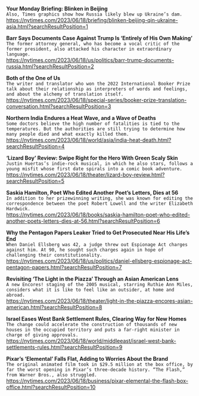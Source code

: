 **Your Monday Briefing: Blinken in Beijing**\
`Also, Times graphics show how Russia likely blew up Ukraine’s dam.`\
https://nytimes.com/2023/06/18/briefing/blinken-beijing-qin-ukraine-asia.html?searchResultPosition=1

**Barr Says Documents Case Against Trump Is ‘Entirely of His Own Making’**\
`The former attorney general, who has become a vocal critic of the former president, also attacked his character in extraordinary language.`\
https://nytimes.com/2023/06/18/us/politics/barr-trump-documents-russia.html?searchResultPosition=2

**Both of the One of Us**\
`The writer and translator who won the 2022 International Booker Prize talk about their relationship as interpreters of words and feelings, and about the alchemy of translation itself.`\
https://nytimes.com/2023/06/18/special-series/booker-prize-translation-conversation.html?searchResultPosition=3

**Northern India Endures a Heat Wave, and a Wave of Deaths**\
`Some doctors believe the high number of fatalities is tied to the temperatures. But the authorities are still trying to determine how many people died and what exactly killed them.`\
https://nytimes.com/2023/06/18/world/asia/india-heat-death.html?searchResultPosition=4

**‘Lizard Boy’ Review: Swipe Right for the Hero With Green Scaly Skin**\
`Justin Huertas’s indie-rock musical, in which he also stars, follows a young misfit whose first date spirals into a comic book adventure.`\
https://nytimes.com/2023/06/18/theater/lizard-boy-review.html?searchResultPosition=5

**Saskia Hamilton, Poet Who Edited Another Poet’s Letters, Dies at 56**\
`In addition to her prizewinning writing, she was known for editing the correspondence between the poet Robert Lowell and the writer Elizabeth Hardwick.`\
https://nytimes.com/2023/06/18/books/saskia-hamilton-poet-who-edited-another-poets-letters-dies-at-56.html?searchResultPosition=6

**Why the Pentagon Papers Leaker Tried to Get Prosecuted Near His Life’s End**\
`When Daniel Ellsberg was 42, a judge threw out Espionage Act charges against him. At 90, he sought such charges again in hope of challenging their constitutionality.`\
https://nytimes.com/2023/06/18/us/politics/daniel-ellsberg-espionage-act-pentagon-papers.html?searchResultPosition=7

**Revisiting ‘The Light in the Piazza’ Through an Asian American Lens**\
`A new Encores! staging of the 2005 musical, starring Ruthie Ann Miles, considers what it is like to feel like an outsider, at home and abroad.`\
https://nytimes.com/2023/06/18/theater/light-in-the-piazza-encores-asian-american.html?searchResultPosition=8

**Israel Eases West Bank Settlement Rules, Clearing Way for New Homes**\
`The change could accelerate the construction of thousands of new houses in the occupied territory and puts a far-right minister in charge of giving approvals.`\
https://nytimes.com/2023/06/18/world/middleeast/israel-west-bank-settlements-rules.html?searchResultPosition=9

**Pixar’s ‘Elemental’ Falls Flat, Adding to Worries About the Brand**\
`The original animated film took in $29.5 million at the box office, by far the worst opening in Pixar’s three-decade history. “The Flash,” from Warner Bros., also struggled.`\
https://nytimes.com/2023/06/18/business/pixar-elemental-the-flash-box-office.html?searchResultPosition=10

